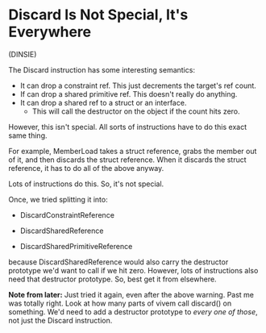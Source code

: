 
# Discard Is Not Special, It's Everywhere

(DINSIE)

The Discard instruction has some interesting semantics:

 * It can drop a constraint ref. This just decrements the target's ref count.
 * If can drop a shared primitive ref. This doesn't really do anything.
 * It can drop a shared ref to a struct or an interface.
     * This will call the destructor on the object if the count hits zero.

However, this isn't special. All sorts of instructions have to do this
exact same thing.

For example, MemberLoad takes a struct reference, grabs the member out
of it, and then discards the struct reference. When it discards the
struct reference, it has to do all of the above anyway.

Lots of instructions do this. So, it's not special.

Once, we tried splitting it into:

 * DiscardConstraintReference

 * DiscardSharedReference

 * DiscardSharedPrimitiveReference

because DiscardSharedReference would also carry the destructor prototype
we'd want to call if we hit zero. However, lots of instructions also
need that destructor prototype. So, best get it from elsewhere.

**Note from later:** Just tried it again, even after the above warning.
Past me was totally right. Look at how many parts of vivem call
discard() on something. We'd need to add a destructor prototype to
*every one of those*, not just the Discard instruction.

